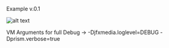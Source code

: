 Example v.0.1

![alt text](https://github.com/davidwowa/HollyChordsDownloader/pic/screenshot_v.0.1.png)

VM Arguments for full Debug -> -Djfxmedia.loglevel=DEBUG -Dprism.verbose=true